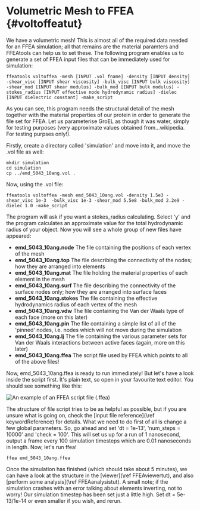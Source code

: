 Volumetric Mesh to FFEA {#voltoffeatut}
=============================

We have a volumetric mesh! This is almost all of the required data needed for an FFEA simulation; all that remains are the material paramters and FFEAtools can help us to set these. The following program enables us to generate a set of FFEA input files that can be immediately used for simulation:

	ffeatools voltoffea -mesh [INPUT .vol fname] -density [INPUT density] -shear_visc [INPUT shear viscosity] -bulk_visc [INPUT bulk viscosity] -shear_mod [INPUT shear modulus] -bulk_mod [INPUT bulk modulus] -stokes_radius [INPUT effective node hydrodynamic radius] -dielec [INPUT dielectric constant] -make_script

As you can see, this program needs the structural detail of the mesh together with the material properties of our protein in order to generate the file set for FFEA. Let us parameterise GroEL as though it was water, simply for testing purposes (very approximate values obtained from...wikipedia. For testing purpses only!).

Firstly, create a directory called 'simulation' and move into it, and move the .vol file as well:

	mkdir simulation
	cd simulation
	cp ../emd_5043_10ang.vol .

Now, using the .vol file:

	ffeatools voltoffea -mesh emd_5043_10ang.vol -density 1.5e3 -shear_visc 1e-3  -bulk_visc 1e-3 -shear_mod 5.5e8 -bulk_mod 2.2e9 -dielec 1.0 -make_script

The program will ask if you want a stokes_radius calculating. Select 'y' and the program calculates an approximate value for the total hydrodynamic radius of your object. Now you will see a whole group of new files have appeared:

  * <b>emd_5043_10ang.node</b>		The file containing the positions of each vertex of the mesh
  * <b>emd_5043_10ang.top</b>		The file describing the connectivity of the nodes; how they are arranged into elements
  * <b>emd_5043_10ang.mat</b>		The file holding the material properties of each element in the mesh
  * <b>emd_5043_10ang.surf</b>		The file describing the connectivity of the surface nodes only; how they are arranged into surface faces
  * <b>emd_5043_10ang.stokes</b>		The file containing the effective hydrodynamics radius of each vertex of the mesh
  * <b>emd_5043_10ang.vdw</b>		The file containing the Van der Waals type of each face (more on this later)
  * <b>emd_5043_10ang.pin</b>		The file containing a simple list of all of the 'pinned' nodes, i.e. nodes which will not move during the simulation
  * <b>emd_5043_10ang.lj</b>		The file containing the various parameter sets for Van der Waals interactions between active faces (again, more on this later) 
  * <b>emd_5043_10ang.ffea</b>		The script file used by FFEA which points to all of the above files!

Now, emd_5043_10ang.ffea is ready to run immediately! But let's have a look inside the script first. It's plain text, so open in your favourite text editor. You should see something like this:

![An example of an FFEA script file (.ffea)](ffeascript.png "GroEL FFEA Script")

The structure of file script tries to be as helpful as possible, but if you are unsure what is going on, check the [input file reference](\ref keywordReference) for details. What we need to do first of all is change a few global parameters. So, go ahead and set 'dt = 1e-13', 'num_steps = 10000' and 'check = 100'. This will set us up for a run of 1 nanosecond, output a frame every 100 simulation timesteps which are 0.01 nanoseconds in length. Now, let's run ffea!

	ffea emd_5043_10ang.ffea

Once the simulation has finished (which should take about 5 minutes), we can have a look at the structure in the [viewer](\ref FFEAviewertut), and also [perform some analysis](\ref FFEAanalysistut).
A small note; if the simulation crashes with an error talking about elements inverting, not to worry! Our simulation timestep has been set just a little high. Set dt = 5e-13/1e-14 or even smaller if you wish, and rerun.




